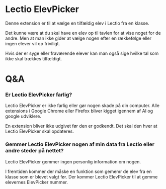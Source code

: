 # Lectio ElevPicker

Denne extension er til at vælge en tilfældig elev i Lectio fra en klasse.

Det kunne være at du skal have en elev op til tavlen for at vise noget for de andre. Men at man ikke gider at vælge nogen efter en rækkefølge eller ingen elever vil op friviligt. 

Hvis der er syge eller fraværende elever kan man også sige hvilke tal som ikke skal trækkes tilfældigt.

# Q&A

### Er Lectio ElevPicker farlig?

Lectio ElevPicker er ikke farlig eller gør nogen skade på din computer. Alle extensions i Google Chrome eller Firefox bliver kigget igennem af AI og google udviklere.

En extension bliver ikke udgivet før den er godkendt. Det skal den hver at Lectio ElevPicker skal opdateres.

### Gemmer Lectio ElevPicker nogen af min data fra Lectio eller andre steder på nettet?

Lectio ElevPicker gemmer ingen personlig information om nogen. 

I fremtiden kommer der måske en funktion som gememr de elev fra en klasse som er blevet valgt før. Der kommer Lectio ElevPicker til at gemme elevernes ElevPicker nummer.